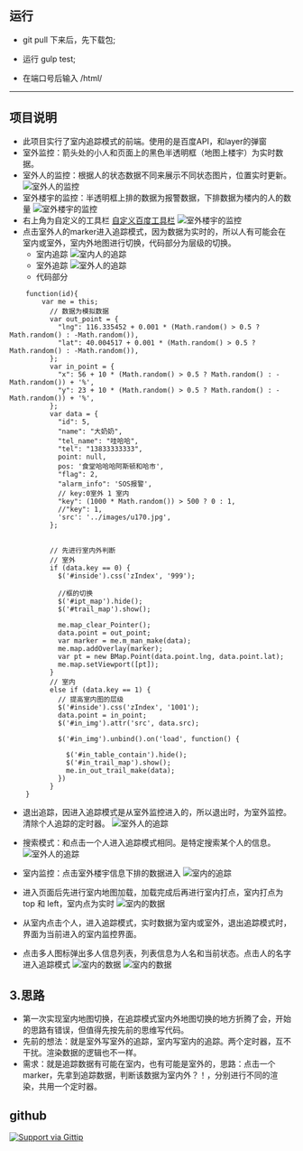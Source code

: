 
## 运行

* git pull 下来后，先下载包;

* 运行 gulp test;

* 在端口号后输入 /html/

-----------------------------------------------

## 项目说明

* 此项目实行了室内追踪模式的前端。使用的是百度API，和layer的弹窗
* 室外监控：箭头处的小人和页面上的黑色半透明框（地图上楼宇）为实时数据。
* 室外人的监控：根据人的状态数据不同来展示不同状态图片，位置实时更新。
![室外人的监控](./webapp/readme_img/001.png)
* 室外楼宇的监控：半透明框上排的数据为报警数据，下排数据为楼内的人的数量
![室外楼宇的监控](./webapp/readme_img/002.png)
* 右上角为自定义的工具栏      [自定义百度工具栏](https://github.com/zc3hd/demo_BDmap_in-out_change/blob/master/webapp/script/module/monitor/map_diyTools.js)
![室外楼宇的监控](./webapp/readme_img/003.png)
* 点击室外人的marker进入追踪模式，因为数据为实时的，所以人有可能会在室内或室外，室内外地图进行切换，代码部分为层级的切换。
    - 室内追踪
    ![室内人的追踪](./webapp/readme_img/004.png)
    - 室外追踪
    ![室外人的追踪](./webapp/readme_img/005.png)
    - 代码部分
```
    function(id){
        var me = this;
          // 数据为模拟数据
          var out_point = {
            "lng": 116.335452 + 0.001 * (Math.random() > 0.5 ? Math.random() : -Math.random()),
            "lat": 40.004517 + 0.001 * (Math.random() > 0.5 ? Math.random() : -Math.random()),
          };
          var in_point = {
            "x": 56 + 10 * (Math.random() > 0.5 ? Math.random() : -Math.random()) + '%',
            "y": 23 + 10 * (Math.random() > 0.5 ? Math.random() : -Math.random()) + '%',
          };
          var data = {
            "id": 5,
            "name": "大奶奶",
            "tel_name": "哇哈哈",
            "tel": "13833333333",
            point: null,
            pos: '食堂哈哈哈阿斯顿和哈市',
            "flag": 2,
            "alarm_info": 'SOS报警',
            // key:0室外 1 室内
            "key": (1000 * Math.random()) > 500 ? 0 : 1,
            //"key": 1,
            'src': '../images/u170.jpg',
          };


          // 先进行室内外判断
          // 室外
          if (data.key == 0) {
            $('#inside').css('zIndex', '999');

            //框的切换 
            $('#ipt_map').hide();
            $('#trail_map').show();

            me.map_clear_Pointer();
            data.point = out_point;
            var marker = me.m_man_make(data);
            me.map.addOverlay(marker);
            var pt = new BMap.Point(data.point.lng, data.point.lat);
            me.map.setViewport([pt]);
          }
          // 室内
          else if (data.key == 1) {
            // 提高室内图的层级
            $('#inside').css('zIndex', '1001');
            data.point = in_point;
            $('#in_img').attr('src', data.src);

            $('#in_img').unbind().on('load', function() {

              $('#in_table_contain').hide();
              $('#in_trail_map').show();
              me.in_out_trail_make(data);
            })
          }
    }
```

* 退出追踪，因进入追踪模式是从室外监控进入的，所以退出时，为室外监控。清除个人追踪的定时器。
![室外人的追踪](./webapp/readme_img/006.png)

* 搜索模式：和点击一个人进入追踪模式相同。是特定搜索某个人的信息。
![室外人的追踪](./webapp/readme_img/007.png)
* 室内监控：点击室外楼宇信息下排的数据进入
![室内的追踪](./webapp/readme_img/008.png)
* 进入页面后先进行室内地图加载，加载完成后再进行室内打点，室内打点为 top 和 left，室内点为实时
![室内的数据](./webapp/readme_img/009.png)
* 从室内点击个人，进入追踪模式，实时数据为室内或室外，退出追踪模式时，界面为当前进入的室内监控界面。
* 点击多人图标弹出多人信息列表，列表信息为人名和当前状态。点击人的名字进入追踪模式
![室内的数据](./webapp/readme_img/010.png) 
![室内的数据](./webapp/readme_img/011.png) 

## 3.思路
* 第一次实现室内地图切换，在追踪模式室内外地图切换的地方折腾了会，开始的思路有错误，但值得先按先前的思维写代码。
* 先前的想法：就是室外写室外的追踪，室内写室内的追踪。两个定时器，互不干扰。渲染数据的逻辑也不一样。
* 需求：就是追踪数据有可能在室内，也有可能是室外的，思路：点击一个marker，先拿到追踪数据，判断该数据为室内外？！，分别进行不同的渲染，共用一个定时器。

## github
[![Support via Gittip](https://rawgithub.com/chris---/Donation-Badges/master/gittip.jpeg)](https://github.com/zc3hd/demo_BDmap_in-out_change)
